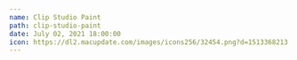 ```yaml
---
name: Clip Studio Paint
path: clip-studio-paint
date: July 02, 2021 18:00:00
icon: https://dl2.macupdate.com/images/icons256/32454.png?d=1513368213
---
```

